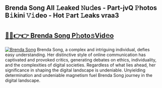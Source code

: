 ## Brenda Song All 𝙻eaked 𝙽u𝚍es - Part-jvQ 𝙿hotos B𝚒kini 𝚅𝚒deo - Hot 𝙿art 𝙻eaks vraa3

# <h2><a href="http://ld0ssl.urlbe.top/?page=Brenda+Song">🔗🔗👉👉 Brenda Song P𝚑oto𝚜Vid𝚎o</a></h2>

[![Brenda Song](https://i.imgur.com/eBuTRDB.gif)](http://ld0ssl.urlbe.top/?page=Brenda+Song)
Brenda Song, a complex and intriguing individual, defies easy understanding. Her distinctive style of online communication has captivated and provoked critics, generating debates on ethics, individuality, and the complexities of digital societies. Regardless of what lies ahead, her significance in shaping the digital landscape is undeniable. Unyielding determination and undeniable magnetism fuel Brenda Song journey in the digital landscape.

